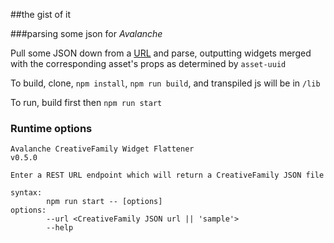 ##the gist of it

###parsing some json for *Avalanche*

Pull some JSON down from a [URL](https://gist.githubusercontent.com/ktilcu/ef1d416279e453389c5d4cf1e6fb708b/raw/160782d79e83b64da142969ccaa7f9cf1fa16e01/CreativeFamily.json) and parse, outputting widgets merged with the corresponding asset's props as determined by `asset-uuid`

To build, clone, `npm install`, `npm run build`, and transpiled js will be in `/lib`

To run, build first then `npm run start`

### Runtime options

```
Avalanche CreativeFamily Widget Flattener
v0.5.0

Enter a REST URL endpoint which will return a CreativeFamily JSON file

syntax:
        npm run start -- [options]
options:
        --url <CreativeFamily JSON url || 'sample'>
        --help
```